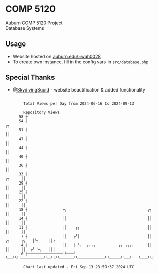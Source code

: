 # COMP 5120
Auburn COMP 5120 Project  
Database Systems

## Usage
- Website hosted on [auburn.edu/~wah0028](https://webhome.auburn.edu/~wah0028/)
- To create own instance, fill in the config vars in `src/database.php`

## Special Thanks
- [@SkydivingSquid](https://github.com/SkydivingSquid) - website beautification & added functionality

```

        Total Views per Day from 2024-06-16 to 2024-09-13

        Repository Views
      58 ┼
      54 ┤                                                                                      ╭╮
      51 ┤                                                                                      ││
      47 ┤                                                                                      ││
      44 ┤                                                                                      ││
      40 ┤                                                                                      ││
      36 ┤                                                                                      ││
      33 ┤                                                                               ╭╮     ││
      29 ┤                                                                               ││     ││
      25 ┤                                                                               ││     ││
      22 ┤                                                                               ││     ││
      18 ┤               ╭╮                                    ╭╮                        ││     ││
      14 ┤               ││                                    ││                        ││     ││
      11 ┤               ││    ╭╮                              ││                        ││     ││
       7 ┤               ││   ╭╯│                              ││            ╭╮     ╭╮   │╰╮    ││╭
       4 ┤               ││   │ ╰╮  ╭╮╭╮          ╭╮ ╭╮╭╮      ││            ││     ││  ╭╯ ╰╮   │││
       0 ┼───────────────╯╰───╯  ╰──╯╰╯╰──────────╯╰─╯╰╯╰──────╯╰────────────╯╰─────╯╰──╯   ╰───╯╰╯

        Chart last updated - Fri Sep 13 23:59:37 2024 UTC
        
```

